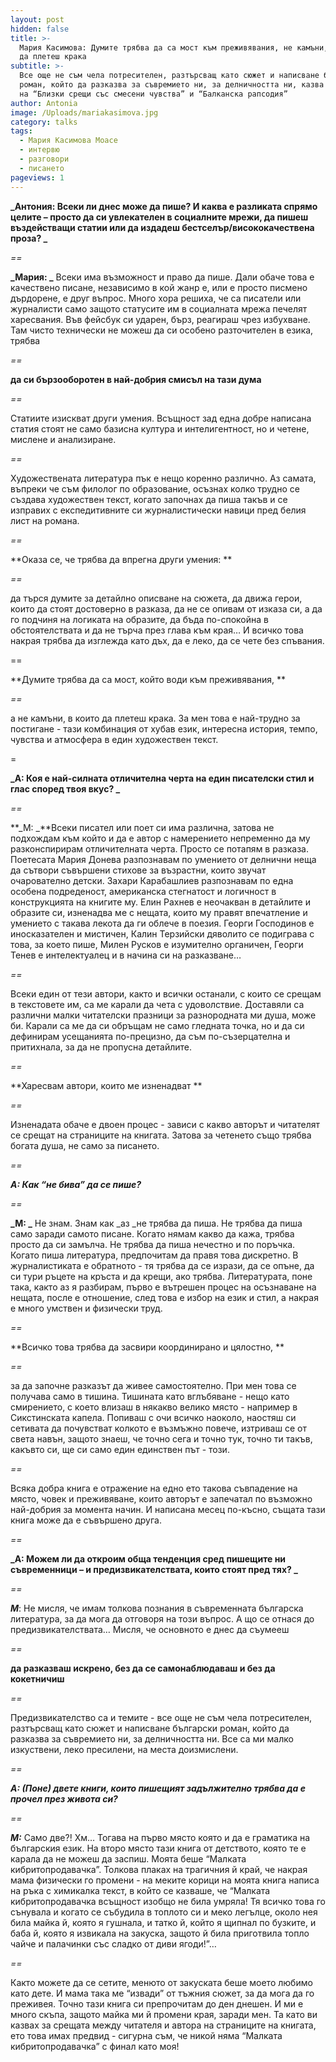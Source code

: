 ```yaml
---
layout: post
hidden: false
title: >-
  Мария Касимова: Думите трябва да са мост към преживявания, не камъни, в които
  да плетеш крака
subtitle: >-
  Все още не съм чела потресителен, разтърсващ като сюжет и написване български
  роман, който да разказва за съвремието ни, за делничността ни, казва авторката
  на “Близки срещи със смесени чувства” и “Балканска рапсодия”
author: Antonia
image: /Uploads/mariakasimova.jpg
category: talks
tags:
  - Мария Касимова Моасе
  - интервю
  - разговори
  - писането
pageviews: 1
---
```

**_Антония: Всеки ли днес може да пише? И каква е разликата спрямо целите – просто да си увлекателен в социалните мрежи, да пишеш въздействащи статии или да издадеш бестселър/висококачествена проза?    _**

_\==_

**_Мария: _** Всеки има възможност и право да пише. Дали обаче това е качествено писане, независимо в кой жанр е, или е просто писмено дърдорене, е друг въпрос. Много хора решиха, че са писатели или журналисти само защото статусите им в социалната мрежа печелят харесвания. Във фейсбук си ударен, бърз, реагираш чрез избухване. Там чисто технически не можеш да си особено разточителен в езика, трябва 

_\==_

**да си бързооборотен в най-добрия смисъл на тази дума**

_\==_

Статиите изискват други умения. Всъщност зад една добре написана статия стоят не само базисна култура и интелигентност, но и четене, мислене и анализиране.

_\==_

Художествената литература пък е нещо коренно различно. Аз самата, въпреки че съм филолог по образование, осъзнах колко трудно се създава художествен текст, когато започнах да пиша такъв и се изправих с експедитивните си журналистически навици пред белия лист на романа. 

_\==_

**Оказа се, че трябва да впрегна други умения: **

_\==_

да търся думите за детайлно описване на сюжета, да движа герои, които да стоят достоверно в разказа, да не се опивам от изказа си, а да го подчиня на логиката на образите, да бъда по-спокойна в обстоятелствата и да не търча през глава към края… И всичко това накрая трябва да изглежда като дъх, да е леко, да се чете без спъвания. 

\==

**Думите трябва да са мост, който води към преживявания, **

_\==_

а не камъни, в които да плетеш крака. За мен това е най-трудно за постигане - тази комбинация от хубав език, интересна история, темпо, чувства и атмосфера в един художествен текст. 

\=

**_А: Коя е най-силната отличителна черта на един писателски стил и глас според твоя вкус? _**

_\==_

**_М: _**Всеки писател или поет си има различна, затова не подхождам към който и да е автор с намерението непременно да му разконспирирам отличителната черта. Просто се потапям в разказа. Поетесата Мария Донева разпознавам по умението от делнични неща да сътвори съвършени стихове за възрастни, които звучат очарователно детски. Захари Карабашлиев разпознавам по една особена подреденост, американска стегнатост и логичност в конструкцията на книгите му. Елин Рахнев е неочакван в детайлите и образите си, изненадва ме с нещата, които му правят впечатление и умението с такава лекота да ги облече в поезия. Георги Господинов е иносказателен и мистичен, Калин Терзийски дяволито се подиграва с това, за което пише, Милен Русков е изумително органичен, Георги Тенев е интелектуалец и в начина си на разказване… 

_\==_

Всеки един от тези автори, както и всички останали, с които се срещам в текстовете им, са ме карали да чета с удоволствие. Доставяли са различни малки читателски празници за разнородната ми душа, може би. Карали са ме да си обръщам не само гледната точка, но и да си дефинирам усещанията по-прецизно, да съм по-съзерцателна и притихнала, за да не пропусна детайлите. 

_\==_

**Харесвам автори, които ме изненадват **

_\==_

Изненадата обаче е двоен процес - зависи с какво авторът и читателят се срещат на страниците на книгата. Затова за четенето също трябва богата душа, не само за писането. 

_\==_

**_А: Как “не бива” да се пише?_**

_\==_

**_M: _** Не знам. Знам как _аз _не трябва да пиша. Не трябва да пиша само заради самото писане. Когато нямам какво да кажа, трябва просто да си замълча. Не трябва да пиша нечестно и по поръчка. Когато пиша литература, предпочитам да правя това дискретно. В журналистиката е обратното - тя трябва да се изрази, да се опъне, да си тури ръцете на кръста и да крещи, ако трябва. Литературата, поне така, както аз я разбирам, първо е вътрешен процес на осъзнаване на нещата, после е отношение, след това е избор на език и стил, а накрая е много умствен и физически труд. 

_\==_

**Всичко това трябва да засвири координирано и цялостно, **

_\==_

за да започне разказът да живее самостоятелно. При мен това се получава само в тишина. Тишината като вглъбяване - нещо като смирението, с което влизаш в някакво велико място - например в Сикстинската капела. Попиваш с очи всичко наоколо, наостяш си сетивата да почувстват колкото е възмъжно повече, изтриваш се от света навън, защото знаеш, че точно сега и точно тук, точно ти такъв, какъвто си, ще си само един единствен път - този. 

_\==_

Всяка добра книга е отражение на едно ето такова съвпадение на място, човек и преживяване, които авторът е запечатал по възможно най-добрия за момента начин. И написана месец по-късно, същата тази книга може да е съвършено друга. 

_\==_

**_А: Можем ли да откроим обща тенденция сред пишещите ни съвременници – и предизвикателствата, които стоят пред тях? _**

_\==_

**_М_**: Не мисля, че имам толкова познания в съвременната българска литература, за да мога да отговоря на този въпрос. А що се отнася до предизвикателствата… Мисля, че основното е днес да съумееш 

_\==_

**да разказваш искрено, без да се самонаблюдаваш и без да кокетничиш**

_\==_

Предизвикателство са и темите - все още не съм чела потресителен, разтърсващ като сюжет и написване български роман, който да разказва за съвремието ни, за делничността ни. Все са ми малко изкуствени, леко пресилени, на места доизмислени.

_\==_

**_А: (Поне) двете книги, които пишещият задължително трябва да е прочел през живота си?_**

_\==_

**_М:_** Само две?! Хм… Тогава на първо място която и да е граматика на българския език. На второ място тази книга от детството, която те е карала да не можеш да заспиш. Моята беше “Малката кибритопродавачка”. Толкова плаках на трагичния й край, че накрая мама физически го промени - на меките корици на моята книга написа на ръка с химикалка текст, в който се казваше, че “Малката кибритопродавачка всъщност изобщо не била умряла! Тя всичко това го сънувала и когато се събудила в топлото си и меко легълце, около нея била майка й, която я гушнала, и татко й, който я щипнал по бузките, и баба й, която я извикала на закуска, защото й била приготвила топло чайче и палачинки със сладко от диви ягоди!”… 

_\==_

Както можете да се сетите, менюто от закуската беше моето любимо като дете. И мама така ме “извади” от тъжния сюжет, за да мога да го преживея. Точно тази книга си препрочитам до ден днешен. И ми е много скъпа, защото майка ми й промени края, заради мен. Та като ви казвах за срещата между читателя и автора на страниците на книгата, ето това имах предвид - сигурна съм, че никой няма “Малката кибритопродавачка” с финал като моя!
